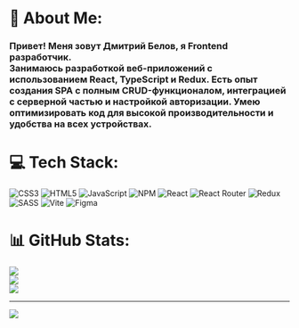 # 💫 About Me:
<h3>Привет! Меня зовут Дмитрий Белов, я Frontend разработчик.<br>Занимаюсь разработкой веб-приложений с использованием React, TypeScript и Redux. Есть опыт создания SPA с полным CRUD-функционалом, интеграцией с серверной частью и настройкой авторизации. Умею оптимизировать код для высокой производительности и удобства на всех устройствах.
</h3>

# 💻 Tech Stack:
![CSS3](https://img.shields.io/badge/css3-%231572B6.svg?style=for-the-badge&logo=css3&logoColor=white) ![HTML5](https://img.shields.io/badge/html5-%23E34F26.svg?style=for-the-badge&logo=html5&logoColor=white) ![JavaScript](https://img.shields.io/badge/javascript-%23323330.svg?style=for-the-badge&logo=javascript&logoColor=%23F7DF1E) ![NPM](https://img.shields.io/badge/NPM-%23CB3837.svg?style=for-the-badge&logo=npm&logoColor=white) ![React](https://img.shields.io/badge/react-%2320232a.svg?style=for-the-badge&logo=react&logoColor=%2361DAFB) ![React Router](https://img.shields.io/badge/React_Router-CA4245?style=for-the-badge&logo=react-router&logoColor=white) ![Redux](https://img.shields.io/badge/redux-%23593d88.svg?style=for-the-badge&logo=redux&logoColor=white) ![SASS](https://img.shields.io/badge/SASS-hotpink.svg?style=for-the-badge&logo=SASS&logoColor=white) ![Vite](https://img.shields.io/badge/vite-%23646CFF.svg?style=for-the-badge&logo=vite&logoColor=white) ![Figma](https://img.shields.io/badge/figma-%23F24E1E.svg?style=for-the-badge&logo=figma&logoColor=white)
# 📊 GitHub Stats:
![](https://github-readme-stats.vercel.app/api?username=belovdima&theme=ambient_gradient&hide_border=true&include_all_commits=false&count_private=false)<br/>
![](https://github-readme-streak-stats.herokuapp.com/?user=belovdima&theme=ambient_gradient&hide_border=true)<br/>
![](https://github-readme-stats.vercel.app/api/top-langs/?username=belovdima&theme=ambient_gradient&hide_border=true&include_all_commits=false&count_private=false&layout=compact)

---
[![](https://visitcount.itsvg.in/api?id=belovdima&icon=9&color=11)](https://visitcount.itsvg.in)

<!-- Proudly created with GPRM ( https://gprm.itsvg.in ) -->

